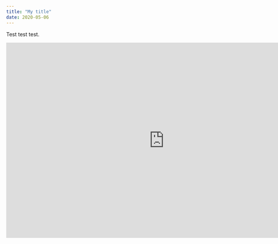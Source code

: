 ```yaml
---
title: "My title"
date: 2020-05-06
---
```


Test test test.

<iframe id="igraph" scrolling="no" style="border:none;" seamless="seamless" src="https://sixhundredandfifty.github.io" height="525" width="850"></iframe>
